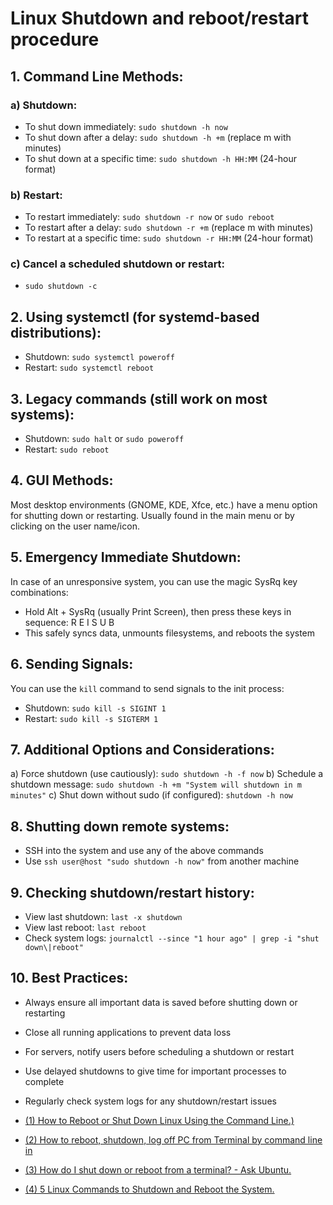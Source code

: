 # Linux Shutdown and reboot/restart procedure

## 1. Command Line Methods:

### a) Shutdown:
- To shut down immediately: `sudo shutdown -h now`
- To shut down after a delay: `sudo shutdown -h +m` (replace m with minutes)
- To shut down at a specific time: `sudo shutdown -h HH:MM` (24-hour format)

### b) Restart:
- To restart immediately: `sudo shutdown -r now` or `sudo reboot`
- To restart after a delay: `sudo shutdown -r +m` (replace m with minutes)
- To restart at a specific time: `sudo shutdown -r HH:MM` (24-hour format)

### c) Cancel a scheduled shutdown or restart:
- `sudo shutdown -c`

## 2. Using systemctl (for systemd-based distributions):

- Shutdown: `sudo systemctl poweroff`
- Restart: `sudo systemctl reboot`

## 3. Legacy commands (still work on most systems):

- Shutdown: `sudo halt` or `sudo poweroff`
- Restart: `sudo reboot`

## 4. GUI Methods:

Most desktop environments (GNOME, KDE, Xfce, etc.) have a menu option for shutting down or restarting. Usually found in the main menu or by clicking on the user name/icon.

## 5. Emergency Immediate Shutdown:

In case of an unresponsive system, you can use the magic SysRq key combinations:
- Hold Alt + SysRq (usually Print Screen), then press these keys in sequence: R E I S U B
- This safely syncs data, unmounts filesystems, and reboots the system

## 6. Sending Signals:

You can use the `kill` command to send signals to the init process:
- Shutdown: `sudo kill -s SIGINT 1`
- Restart: `sudo kill -s SIGTERM 1`

## 7. Additional Options and Considerations:

a) Force shutdown (use cautiously): `sudo shutdown -h -f now`
b) Schedule a shutdown message: `sudo shutdown -h +m "System will shutdown in m minutes"`
c) Shut down without sudo (if configured): `shutdown -h now`

## 8. Shutting down remote systems:

- SSH into the system and use any of the above commands
- Use `ssh user@host "sudo shutdown -h now"` from another machine

## 9. Checking shutdown/restart history:

- View last shutdown: `last -x shutdown`
- View last reboot: `last reboot`
- Check system logs: `journalctl --since "1 hour ago" | grep -i "shut down\|reboot"`

## 10. Best Practices:

- Always ensure all important data is saved before shutting down or restarting
- Close all running applications to prevent data loss
- For servers, notify users before scheduling a shutdown or restart
- Use delayed shutdowns to give time for important processes to complete
- Regularly check system logs for any shutdown/restart issues

- [(1) How to Reboot or Shut Down Linux Using the Command Line.)](https://www.howtogeek.com/411925/how-to-reboot-or-shut-down-linux-using-the-command-line/.)
- [(2) How to reboot, shutdown, log off PC from Terminal by command line in](https://www.fosslinux.com/1115/how-to-reboot-shutdown-log-off-pc-from-terminal-by-command-line-in-ubuntu-and-linux-mint.htm.)
- [(3) How do I shut down or reboot from a terminal? - Ask Ubuntu.](https://askubuntu.com/questions/187071/how-do-i-shut-down-or-reboot-from-a-terminal.)
- [(4) 5 Linux Commands to Shutdown and Reboot the System.](https://www.binarytides.com/linux-command-shutdown-reboot-restart-system/.)
